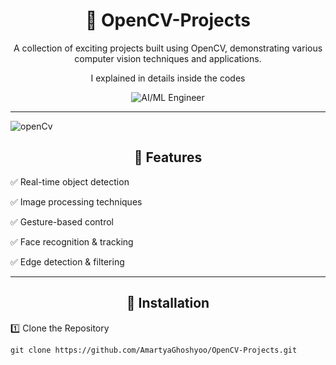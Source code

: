 
<div align="center">

# 🚀 OpenCV-Projects
A collection of exciting projects built using OpenCV, demonstrating various computer vision techniques and applications.

I explained in details inside the codes 

</div>
<div align="center">
  <img src="https://media3.giphy.com/media/v1.Y2lkPTc5MGI3NjExMTV5dXlvem0wajFvaXNqdWxtaHRvMjhkb28zanBvNW5xbTJxOWFzYiZlcD12MV9pbnRlcm5hbF9naWZfYnlfaWQmY3Q9Zw/Fs4Fh8g3KxM3PEoGIB/giphy.gif" alt="AI/ML Engineer" />
</div>

---
![openCv](https://media0.giphy.com/media/v1.Y2lkPTc5MGI3NjExeGVqaTh6OWRiMzd6cWZnNmpndWUzOXA2MGJ3YTF0b3ppY3owb2dqdCZlcD12MV9pbnRlcm5hbF9naWZfYnlfaWQmY3Q9Zw/TaYmMYLtP0RvpDzgn4/giphy.gif)

<div align="center">
  
## 📌 Features

</div>

✅ Real-time object detection

✅ Image processing techniques

✅ Gesture-based control

✅ Face recognition & tracking

✅ Edge detection & filtering


---

<div align="center">
  
## 🔧 Installation

</div>

1️⃣ Clone the Repository


```git clone https://github.com/AmartyaGhoshyoo/OpenCV-Projects.git```

